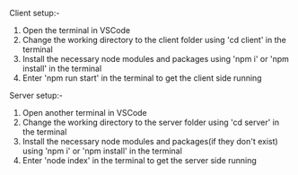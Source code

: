 Client setup:-
1. Open the terminal in VSCode
2. Change the working directory to the client folder using 'cd client' in the terminal
3. Install the necessary node modules and packages using 'npm i' or 'npm install' in the terminal
4. Enter 'npm run start' in the terminal to get the client side running

Server setup:-
1. Open another terminal in VSCode
2. Change the working directory to the server folder using 'cd server' in the terminal
3. Install the necessary node modules and packages(if they don't exist) using 'npm i' or 'npm install' in the terminal
4. Enter 'node index' in the terminal to get the server side running
